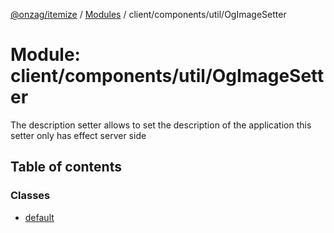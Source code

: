 [@onzag/itemize](../README.md) / [Modules](../modules.md) / client/components/util/OgImageSetter

# Module: client/components/util/OgImageSetter

The description setter allows to set the description of the application
this setter only has effect server side

## Table of contents

### Classes

- [default](../classes/client_components_util_OgImageSetter.default.md)
